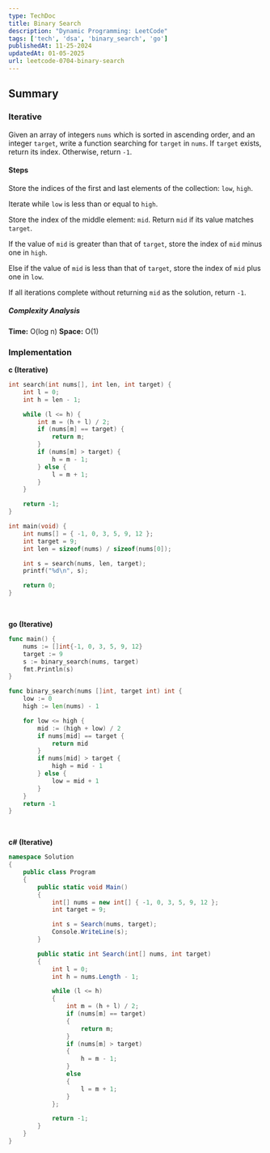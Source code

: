 ```yaml
---
type: TechDoc
title: Binary Search
description: "Dynamic Programming: LeetCode"
tags: ['tech', 'dsa', 'binary_search', 'go']
publishedAt: 11-25-2024
updatedAt: 01-05-2025
url: leetcode-0704-binary-search
---
```

## Summary
### Iterative
Given an array of integers `nums` which is sorted in ascending order, 
and an integer `target`, write a function searching for `target` in `nums`. 
If `target` exists, return its index. Otherwise, return `-1`.

#### Steps
Store the indices of the first and last elements of the collection: `low`, `high`.

Iterate while `low` is less than or equal to `high`.

Store the index of the middle element: `mid`. Return `mid` if its value matches `target`.

If the value of `mid` is greater than that of `target`, store the index of `mid` minus one in `high`.

Else if the value of `mid` is less than that of `target`, store the index of `mid` plus one in `low`.

If all iterations complete without returning `mid` as the solution, return `-1`.

##### Complexity Analysis
**Time:** O(log n)
**Space:** O(1)

### Implementation
**c (Iterative)**
```c
int search(int nums[], int len, int target) {
    int l = 0;
    int h = len - 1;

    while (l <= h) {
        int m = (h + l) / 2;
        if (nums[m] == target) {
            return m;
        }
        if (nums[m] > target) {
            h = m - 1;
        } else {
            l = m + 1;
        }
    }

    return -1;
}

int main(void) {
    int nums[] = { -1, 0, 3, 5, 9, 12 };
    int target = 9;
    int len = sizeof(nums) / sizeof(nums[0]);

    int s = search(nums, len, target);
    printf("%d\n", s);

    return 0;
}
```

<br />

**go (Iterative)**
```go
func main() {
	nums := []int{-1, 0, 3, 5, 9, 12}
	target := 9
	s := binary_search(nums, target)
	fmt.Println(s)
}

func binary_search(nums []int, target int) int {
	low := 0
	high := len(nums) - 1

	for low <= high {
		mid := (high + low) / 2
		if nums[mid] == target {
			return mid
		}
		if nums[mid] > target {
			high = mid - 1
		} else {
			low = mid + 1
		}
	}
	return -1
}
```

<br />

**c# (Iterative)**
```csharp
namespace Solution
{
    public class Program
    {
        public static void Main()
        {
            int[] nums = new int[] { -1, 0, 3, 5, 9, 12 };
            int target = 9;

            int s = Search(nums, target);
            Console.WriteLine(s);
        }

        public static int Search(int[] nums, int target)
        {
            int l = 0;
            int h = nums.Length - 1;

            while (l <= h)
            {
                int m = (h + l) / 2;
                if (nums[m] == target)
                {
                    return m;
                }
                if (nums[m] > target)
                {
                    h = m - 1;
                }
                else
                {
                    l = m + 1;
                }
            };

            return -1;
        }
    }
}
```
